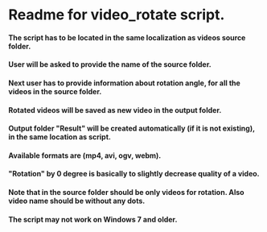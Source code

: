 # Readme for video_rotate script.

#### The script has to be located in the same localization as videos source folder. 
#### User will be asked to provide the name of the source folder. 
#### Next user has to provide information about rotation angle, for all the videos in the source folder.
#### Rotated videos will be saved as new video in the output folder.
#### Output folder "Result" will be created automatically (if it is not existing), in the same location as script.
#### Available formats are (mp4, avi, ogv, webm).
#### "Rotation" by 0 degree is basically to slightly decrease quality of a video.
#### Note that in the source folder should be only videos for rotation. Also video name should be without any dots.
#### The script may not work on Windows 7 and older.